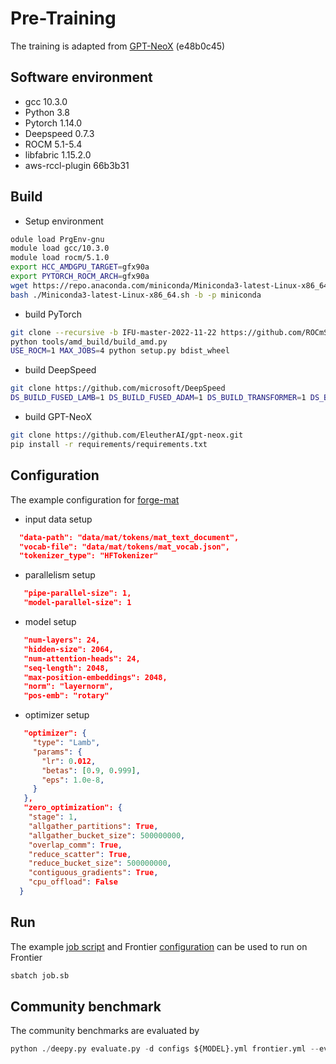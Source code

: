 # Pre-Training 

The training is adapted from [GPT-NeoX](https://github.com/EleutherAI/gpt-neox) (e48b0c45) 

## Software environment 
- gcc 10.3.0
- Python 3.8
- Pytorch 1.14.0
- Deepspeed 0.7.3
- ROCM 5.1-5.4
- libfabric 1.15.2.0 
- aws-rccl-plugin 66b3b31

## Build 
- Setup environment 
```bash
odule load PrgEnv-gnu
module load gcc/10.3.0
module load rocm/5.1.0
export HCC_AMDGPU_TARGET=gfx90a
export PYTORCH_ROCM_ARCH=gfx90a
wget https://repo.anaconda.com/miniconda/Miniconda3-latest-Linux-x86_64.sh
bash ./Miniconda3-latest-Linux-x86_64.sh -b -p miniconda
```
- build PyTorch
```bash
git clone --recursive -b IFU-master-2022-11-22 https://github.com/ROCmSoftwarePlatform/pytorch
python tools/amd_build/build_amd.py
USE_ROCM=1 MAX_JOBS=4 python setup.py bdist_wheel
```
- build DeepSpeed
```bash
git clone https://github.com/microsoft/DeepSpeed
DS_BUILD_FUSED_LAMB=1 DS_BUILD_FUSED_ADAM=1 DS_BUILD_TRANSFORMER=1 DS_BUILD_STOCHASTIC_TRANSFORMER=1  DS_BUILD_UTILS=1 pip install .
```
- build GPT-NeoX
```bash
git clone https://github.com/EleutherAI/gpt-neox.git
pip install -r requirements/requirements.txt
```

## Configuration  
The example configuration for [forge-mat](./configs/forge-mat.yml)
- input data setup 
```json
  "data-path": "data/mat/tokens/mat_text_document",
  "vocab-file": "data/mat/tokens/mat_vocab.json",
  "tokenizer_type": "HFTokenizer"
```
- parallelism setup 
```json
   "pipe-parallel-size": 1,
   "model-parallel-size": 1
```
- model setup
```json
   "num-layers": 24,
   "hidden-size": 2064,
   "num-attention-heads": 24,
   "seq-length": 2048,
   "max-position-embeddings": 2048,
   "norm": "layernorm",
   "pos-emb": "rotary"
```
- optimizer setup
```json
   "optimizer": {
     "type": "Lamb",
     "params": {
       "lr": 0.012,
       "betas": [0.9, 0.999],
       "eps": 1.0e-8,
     }
   },
   "zero_optimization": {
    "stage": 1,
    "allgather_partitions": True,
    "allgather_bucket_size": 500000000,
    "overlap_comm": True,
    "reduce_scatter": True,
    "reduce_bucket_size": 500000000,
    "contiguous_gradients": True,
    "cpu_offload": False
  }
```

## Run
The example [job script](./job.sb) and Frontier [configuration](./configs/frontier.yml) can be used to run on Frontier 
```bash
sbatch job.sb
```

## Community benchmark 
The community benchmarks are evaluated by 
```python
python ./deepy.py evaluate.py -d configs ${MODEL}.yml frontier.yml --eval_tasks sciq arc_easy arc_challenge piqa hendrycksTest-college_physics hendrycksTest-college_chemistry hendrycksTest-college_medicine hendrycksTest-college_computer_science hendrycksTest-sociology openbookqa
```
